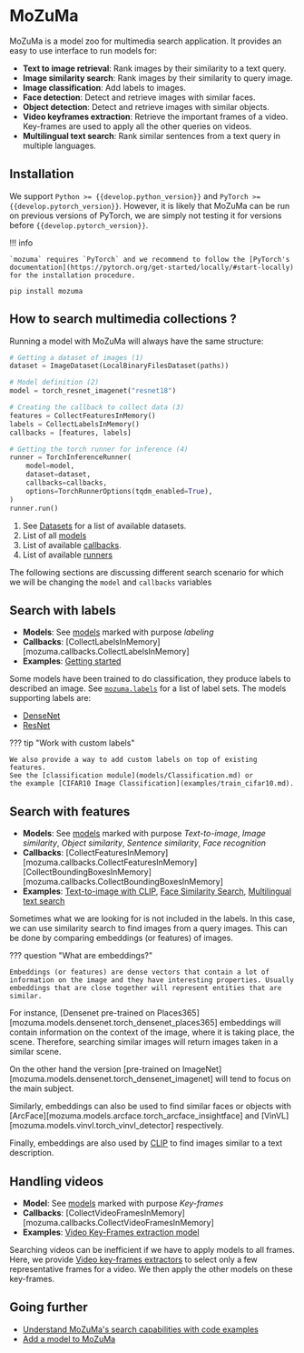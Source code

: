 # MoZuMa

MoZuMa is a model zoo for multimedia search application. It provides an easy to use interface to run models for:

- **Text to image retrieval**: Rank images by their similarity to a text query.
- **Image similarity search**: Rank images by their similarity to query image.
- **Image classification**: Add labels to images.
- **Face detection**: Detect and retrieve images with similar faces.
- **Object detection**: Detect and retrieve images with similar objects.
- **Video keyframes extraction**: Retrieve the important frames of a video.
  Key-frames are used to apply all the other queries on videos.
- **Multilingual text search**: Rank similar sentences from a text query in multiple languages.

## Installation

We support `Python >= {{develop.python_version}}` and `PyTorch >= {{develop.pytorch_version}}`.
However, it is likely that MoZuMa can be run on previous versions of PyTorch, we are simply not testing it
for versions before `{{develop.pytorch_version}}`.

!!! info

    `mozuma` requires `PyTorch` and we recommend to follow the [PyTorch's documentation](https://pytorch.org/get-started/locally/#start-locally) for the installation procedure.

```shell
pip install mozuma
```

## How to search multimedia collections ?

Running a model with MoZuMa will always have the same structure:

```python
# Getting a dataset of images (1)
dataset = ImageDataset(LocalBinaryFilesDataset(paths))

# Model definition (2)
model = torch_resnet_imagenet("resnet18")

# Creating the callback to collect data (3)
features = CollectFeaturesInMemory()
labels = CollectLabelsInMemory()
callbacks = [features, labels]

# Getting the torch runner for inference (4)
runner = TorchInferenceRunner(
    model=model,
    dataset=dataset,
    callbacks=callbacks,
    options=TorchRunnerOptions(tqdm_enabled=True),
)
runner.run()
```

1. See [Datasets](references/datasets.md) for a list of available datasets.
2. List of all [models](models/index.md)
3. List of available [callbacks](references/callbacks.md).
4. List of available [runners](references/runners.md)

The following sections are discussing different search scenario
for which we will be changing the `model` and `callbacks` variables

## Search with labels

- **Models**: See [models](models/index.md) marked with purpose *labeling*
- **Callbacks**: [CollectLabelsInMemory][mozuma.callbacks.CollectLabelsInMemory]
- **Examples**: [Getting started](examples/0-getting-started.md)

Some models have been trained to do classification, they produce labels to described an image.
See [`mozuma.labels`](https://github.com/mozuma/mozuma/tree/master/src/mozuma/labels)
for a list of label sets. The models supporting labels are:

- [DenseNet](models/DenseNet.md)
- [ResNet](models/ResNet.md)

??? tip "Work with custom labels"

    We also provide a way to add custom labels on top of existing features.
    See the [classification module](models/Classification.md) or
    the example [CIFAR10 Image Classification](examples/train_cifar10.md).

## Search with features

- **Models**: See [models](models/index.md) marked with purpose *Text-to-image*,
  *Image similarity*, *Object similarity*, *Sentence similarity*, *Face recognition*
- **Callbacks**: [CollectFeaturesInMemory][mozuma.callbacks.CollectFeaturesInMemory]
  [CollectBoundingBoxesInMemory][mozuma.callbacks.CollectBoundingBoxesInMemory]
- **Examples**: [Text-to-image with CLIP](examples/text_to_retrieval_with_clip.md),
  [Face Similarity Search](examples/arcface.md),
  [Multilingual text search](examples/test_distiluse_multilingual.md)

Sometimes what we are looking for is not included in the labels.
In this case, we can use similarity search to find images from a query images.
This can be done by comparing embeddings (or features) of images.

??? question "What are embeddings?"

    Embeddings (or features) are dense vectors that contain a lot of information on the image and they have interesting properties. Usually embeddings that are close together will represent entities that are similar.

For instance, [Densenet pre-trained on Places365][mozuma.models.densenet.torch_densenet_places365] embeddings will contain information on the context of the image, where it is taking place, the scene.
Therefore, searching similar images will return images taken in a similar scene.

On the other hand the version [pre-trained on ImageNet][mozuma.models.densenet.torch_densenet_imagenet] will tend to focus on the main subject.

Similarly, embeddings can also be used to find similar faces or objects with [ArcFace][mozuma.models.arcface.torch_arcface_insightface] and [VinVL][mozuma.models.vinvl.torch_vinvl_detector] respectively.

Finally, embeddings are also used by [CLIP](models/CLIP.md) to find images similar to a text description.

## Handling videos

- **Model**: See [models](models/index.md) marked with purpose *Key-frames*
- **Callbacks**: [CollectVideoFramesInMemory][mozuma.callbacks.CollectVideoFramesInMemory]
- **Examples**: [Video Key-Frames extraction model](examples/keyframes.md)

Searching videos can be inefficient if we have to apply models to all frames.
Here, we provide [Video key-frames extractors](models/keyframes.md) to select only
a few representative frames for a video. We then apply the other models on these
key-frames.

## Going further

- [Understand MoZuMa's search capabilities with code examples](examples/1-overview.md)
- [Add a model to MoZuMa](contributing/1-add-a-model.md)
